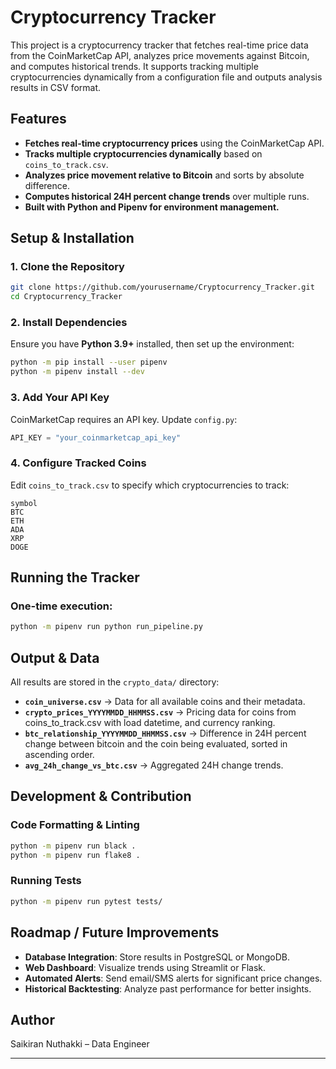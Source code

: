 # Cryptocurrency Tracker

This project is a cryptocurrency tracker that fetches real-time price data from the CoinMarketCap API, analyzes price movements against Bitcoin, and computes historical trends. It supports tracking multiple cryptocurrencies dynamically from a configuration file and outputs analysis results in CSV format.

## Features
- **Fetches real-time cryptocurrency prices** using the CoinMarketCap API.
- **Tracks multiple cryptocurrencies dynamically** based on `coins_to_track.csv`.
- **Analyzes price movement relative to Bitcoin** and sorts by absolute difference.
- **Computes historical 24H percent change trends** over multiple runs.
- **Built with Python and Pipenv for environment management.**

## Setup & Installation
### 1. Clone the Repository
```sh
git clone https://github.com/yourusername/Cryptocurrency_Tracker.git
cd Cryptocurrency_Tracker
```

### 2. Install Dependencies
Ensure you have **Python 3.9+** installed, then set up the environment:
```sh
python -m pip install --user pipenv
python -m pipenv install --dev
```

### 3. Add Your API Key
CoinMarketCap requires an API key. Update `config.py`:
```python
API_KEY = "your_coinmarketcap_api_key"
```

### 4. Configure Tracked Coins
Edit `coins_to_track.csv` to specify which cryptocurrencies to track:
```csv
symbol
BTC
ETH
ADA
XRP
DOGE
```

## Running the Tracker
### One-time execution:
```sh
python -m pipenv run python run_pipeline.py
```

## Output & Data
All results are stored in the `crypto_data/` directory:
- **`coin_universe.csv`** → Data for all available coins and their metadata.
- **`crypto_prices_YYYYMMDD_HHMMSS.csv`** → Pricing data for coins from coins_to_track.csv with load datetime, and currency ranking.
- **`btc_relationship_YYYYMMDD_HHMMSS.csv`** → Difference in 24H percent change between bitcoin and the coin being evaluated, sorted in ascending order.
- **`avg_24h_change_vs_btc.csv`** → Aggregated 24H change trends.

## Development & Contribution
### Code Formatting & Linting
```sh
python -m pipenv run black .
python -m pipenv run flake8 .
```

### Running Tests
```sh
python -m pipenv run pytest tests/
```

## Roadmap / Future Improvements
- **Database Integration**: Store results in PostgreSQL or MongoDB.
- **Web Dashboard**: Visualize trends using Streamlit or Flask.
- **Automated Alerts**: Send email/SMS alerts for significant price changes.
- **Historical Backtesting**: Analyze past performance for better insights.


## Author
Saikiran Nuthakki – Data Engineer

---